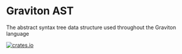 # Graviton AST
The abstract syntax tree data structure used throughout the Graviton language

[![crates.io](https://img.shields.io/crates/v/graviton_ast?style=flat-square)](https://crates.io/crates/graviton_ast)